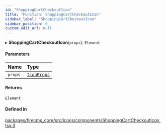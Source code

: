 ```yaml
---
id: "ShoppingCartCheckoutIcon"
title: "Function: ShoppingCartCheckoutIcon"
sidebar_label: "ShoppingCartCheckoutIcon"
sidebar_position: 0
custom_edit_url: null
---
```


▸ **ShoppingCartCheckoutIcon**(`props`): `Element`

#### Parameters

| Name | Type |
| :------ | :------ |
| `props` | [`IconProps`](../types/IconProps.md) |

#### Returns

`Element`

#### Defined in

[packages/firecms_core/src/icons/components/ShoppingCartCheckoutIcon.tsx:3](https://github.com/FireCMSco/firecms/blob/d45f3739/packages/firecms_core/src/icons/components/ShoppingCartCheckoutIcon.tsx#L3)
